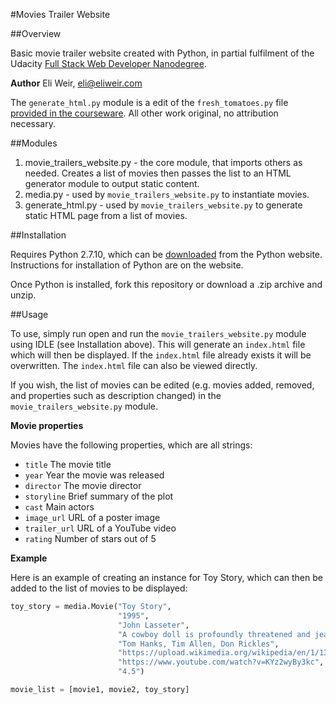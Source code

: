 #Movies Trailer Website

##Overview

Basic movie trailer website created with Python, in partial fulfilment of the Udacity [Full Stack Web Developer Nanodegree](https://www.udacity.com/course/nd004).

**Author**
Eli Weir, eli@eliweir.com

The `generate_html.py` module is a edit of the `fresh_tomatoes.py` file  [provided in the courseware](https://github.com/adarsh0806/ud036_StarterCode/blob/master/fresh_tomatoes.py). All other work original, no attribution necessary.

##Modules

1. movie_trailers_website.py - the core module, that imports others as needed. Creates a list of movies then passes the list to an HTML generator module to output static content.
2. media.py - used by `movie_trailers_website.py` to instantiate movies.
3. generate_html.py - used by `movie_trailers_website.py` to generate static HTML page from a list of movies.

##Installation

Requires Python 2.7.10, which can be [downloaded](https://www.python.org/downloads/release/python-2710/) from the Python website. Instructions for installation of Python are on the website.

Once Python is installed, fork this repository or download a .zip archive and unzip.

##Usage

To use, simply run open and run the `movie_trailers_website.py` module using IDLE (see Installation above). This will generate an `index.html` file which will then be displayed. If the `index.html` file already exists it will be overwritten. The `index.html` file can also be viewed directly.

If you wish, the list of movies can be edited (e.g. movies added, removed, and properties such as description changed) in the `movie_trailers_website.py` module.

**Movie properties**

Movies have the following properties, which are all strings:
- `title` The movie title
- `year` Year the movie was released
- `director` The movie director
- `storyline` Brief summary of the plot
- `cast` Main actors
- `image_url` URL of a poster image
- `trailer_url` URL of a YouTube video
- `rating` Number of stars out of 5

**Example**

Here is an example of creating an instance for Toy Story, which can then be added to the list of movies to be displayed:

```python
toy_story = media.Movie("Toy Story",
                        "1995",
                        "John Lasseter",
                        "A cowboy doll is profoundly threatened and jealous when a new spaceman figure supplants him as top toy in a boy's room.",
                        "Tom Hanks, Tim Allen, Don Rickles",
                        "https://upload.wikimedia.org/wikipedia/en/1/13/Toy_Story.jpg",
                        "https://www.youtube.com/watch?v=KYz2wyBy3kc",
                        "4.5")

movie_list = [movie1, movie2, toy_story]
```
